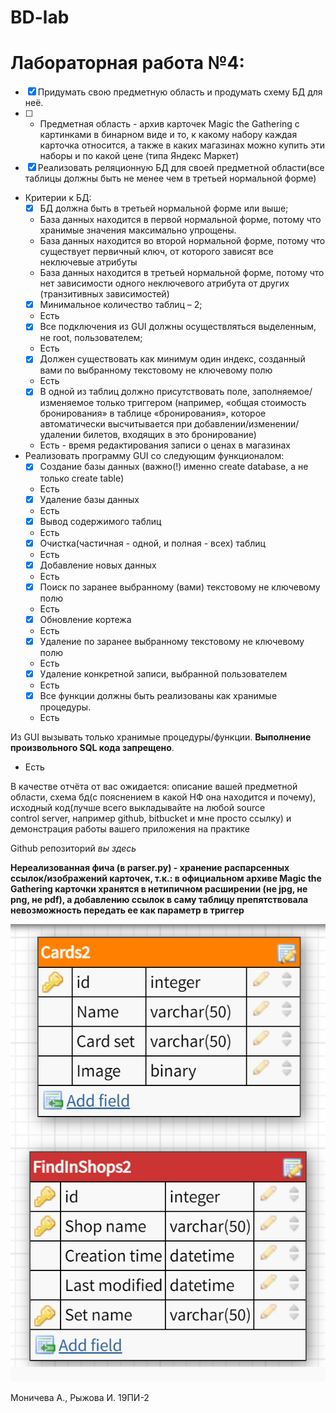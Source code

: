 # BD-lab
# Лабораторная работа №4:

- [x]	Придумать свою предметную область и продумать схему БД для неё.
- [ ]	* Предметная область - архив карточек Magic the Gathering с картинками в бинарном виде и то, к какому набору каждая карточка относится, а также в каких магазинах можно купить эти наборы и по какой цене (типа Яндекс Маркет)
- [x]	Реализовать реляционную БД для своей предметной области(все таблицы должны быть не менее чем в третьей нормальной форме)
*	Критерии к БД:
    - [x]	БД должна быть в третьей нормальной форме или выше;
    * База данных находится в первой нормальной форме, потому что хранимые значения максимально упрощены.
    * База данных находится во второй нормальной форме, потому что существует первичный ключ, от которого зависят все неключевые атрибуты
    * База данных находится в третьей нормальной форме, потому что нет зависимости одного неключевого атрибута от других (транзитивных зависимостей)
    - [x]	Минимальное количество таблиц – 2;
    * Есть
    - [x]	Все подключения из GUI должны осуществляться выделенным, не root, пользователем;
    * Есть
    - [x]	Должен существовать как минимум один индекс, созданный вами по выбранному текстовому не ключевому полю
    * Есть
    - [x]	В одной из таблиц должно присутствовать поле, заполняемое/изменяемое только триггером (например, «общая стоимость бронирования» в таблице «бронирования», которое автоматически высчитывается при добавлении/изменении/удалении билетов, входящих в это бронирование)
    * Есть - время редактирования записи о ценах в магазинах
*	Реализовать программу GUI со следующим функционалом:
    - [x]	Создание базы данных (важно(!) именно create database, а не только create table)
    * Есть
    - [x]	Удаление базы данных
    * Есть
    - [x]	Вывод содержимого таблиц
    * Есть
    - [x]	Очистка(частичная - одной, и полная - всех) таблиц
    * Есть
    - [x]	Добавление новых данных
    * Есть
    - [x]	Поиск по заранее выбранному (вами) текстовому не ключевому полю
    * Есть 
    - [x]	Обновление кортежа
    * Есть
    - [x]	Удаление по заранее выбранному текстовому не ключевому полю
    * Есть
    - [x]	Удаление конкретной записи, выбранной пользователем
    * Есть
    - [x]	Все функции должны быть реализованы как хранимые процедуры. 
    * Есть

Из GUI вызывать только хранимые процедуры/функции. **Выполнение произвольного SQL кода запрещено**.
* Есть


В качестве отчёта от вас ожидается: описание вашей предметной области, схема бд(с пояснением в какой НФ она находится и почему), исходный код(лучше всего выкладывайте на любой source control server, например github, bitbucket и мне просто ссылку) и демонстрация работы вашего приложения на практике

Github репозиторий *вы здесь*

**Нереализованная фича (в parser.py) - хранение распарсенных ссылок/изображений карточек, т.к.: в официальном архиве Magic the Gathering карточки хранятся в нетипичном расширении (не jpg, не png, не pdf), а добавлению ссылок в саму таблицу препятствовала невозможность передать ее как параметр в триггер**

![Схема](https://github.com/Shaarlotka/BD-lab/blob/main/2021-06-12_23-56-48.png)

Моничева А., Рыжова И. 19ПИ-2
